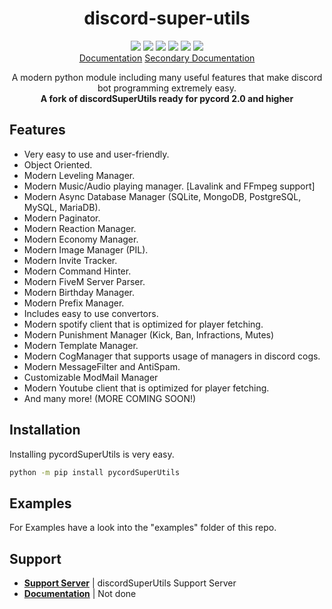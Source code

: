 <h1 align="center">discord-super-utils</h1>

<p align="center">
  <a href="https://codefactor.io/repository/github/discordsuperutils/discord-super-utils/"><img src="https://img.shields.io/codefactor/grade/github/discordsuperutils/discord-super-utils?style=flat-square" /></a>
  <a href="https://discord.gg/zhwcpTBBeC"><img src="https://img.shields.io/discord/863388828734586880?logo=discord&color=blue&style=flat-square" /></a>
  <a href="https://pepy.tech/project/discordsuperutils"><img src="https://img.shields.io/pypi/dm/discordSuperUtils?color=green&style=flat-square" /></a>
  <a href="https://pypi.org/project/discordSuperUtils/"><img src="https://img.shields.io/pypi/v/discordSuperUtils?style=flat-square" /></a>
  <a href=""><img src="https://img.shields.io/pypi/l/discordSuperUtils?style=flat-square" /></a>
  <a href="https://github.com/psf/black"><img src="https://img.shields.io/badge/code%20style-black-000000.svg?style=flat-square">
    <br/>
  <a href="https://discord-super-utils.gitbook.io/discord-super-utils/">Documentation</a>
  <a href="https://discordsuperutils.readthedocs.io/en/latest/">Secondary Documentation</a>
</p>

<p align="center">
   A modern python module including many useful features that make discord bot programming extremely easy.
    <br/>
   <b>A fork of discordSuperUtils ready for pycord 2.0 and higher</b>
</p>

Features
-------------


- Very easy to use and user-friendly.
- Object Oriented.
- Modern Leveling Manager.
- Modern Music/Audio playing manager. [Lavalink and FFmpeg support]
- Modern Async Database Manager (SQLite, MongoDB, PostgreSQL, MySQL, MariaDB).
- Modern Paginator.
- Modern Reaction Manager.
- Modern Economy Manager.
- Modern Image Manager (PIL).
- Modern Invite Tracker.
- Modern Command Hinter.
- Modern FiveM Server Parser.
- Modern Birthday Manager.
- Modern Prefix Manager.
- Includes easy to use convertors.
- Modern spotify client that is optimized for player fetching.
- Modern Punishment Manager (Kick, Ban, Infractions, Mutes)
- Modern Template Manager.
- Modern CogManager that supports usage of managers in discord cogs.
- Modern MessageFilter and AntiSpam.
- Customizable ModMail Manager
- Modern Youtube client that is optimized for player fetching.
- And many more!
(MORE COMING SOON!)

Installation
--------------

Installing pycordSuperUtils is very easy.

```sh
python -m pip install pycordSuperUtils
```

Examples
--------------

For Examples have a look into the "examples" folder of this repo.

Support
--------------

- **[Support Server](https://discord.gg/zhwcpTBBeC)** | discordSuperUtils Support Server
- **[Documentation](https://discord-super-utils.gitbook.io/discord-super-utils/)** | Not done
